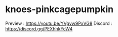 # knoes-pinkcagepumpkin

Preview : https://youtu.be/YVgvw9PxVG8
Discord : https://discord.gg/PEXhhkYcW4
